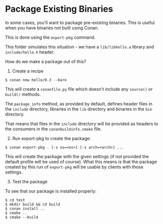 # Package Existing Binaries

In some cases, you'll want to package pre-existing binaries. This is useful when you have binaries not built using Conan.

This is done using the `export-pkg` command.

This folder simulates this situation - we have a `lib/libhello.a` library and `include/hello.h` header.

How do we make a package out of this?

1. Create a recipe

```
$ conan new hello/0.3 --bare
```

This will create a `conanfile.py` file which doesn't include any `source()` or `build()` methods.

The `package_info` method, as provided by default, defines header files in the `include` directory, libraries in the `lib` directory and binaries in the `bin` directory.

That means that files in the `include` directory will be provided as headers to the consumers in the `conanbuildinfo.cmake` file.

2. Run export-pkg to create the package:

```
$ conan export-pkg . [-s os=<os>] [-s arch=<arch>] ...
```

This will create the package with the given settings (if not provided the default profile will be used of course). What this means is that the package created by this run of `export-pkg` will be usable by clients with those settings.

3. Test the package

To see that our package is installed properly:

```
$ cd test
$ mkdir build && cd build
$ conan install ..
$ cmake ..
$ cmake --build
```